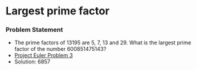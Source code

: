 # Largest prime factor

### Problem Statement
- The prime factors of 13195 are 5, 7, 13 and 29.
  What is the largest prime factor of the number 600851475143?
- [Project Euler Problem 3](https://projecteuler.net/problem=3)
- Solution: 6857

